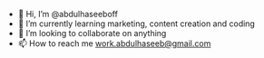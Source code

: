 - 👋 Hi, I’m @abdulhaseeboff
- 🌱 I’m currently learning marketing, content creation and coding
- 💞️ I’m looking to collaborate on anything
- 📫 How to reach me work.abdulhaseeb@gmail.com

<!---
abdulhaseeboff/abdulhaseeboff is a ✨ special ✨ repository because its `README.md` (this file) appears on your GitHub profile.
You can click the Preview link to take a look at your changes.
--->
